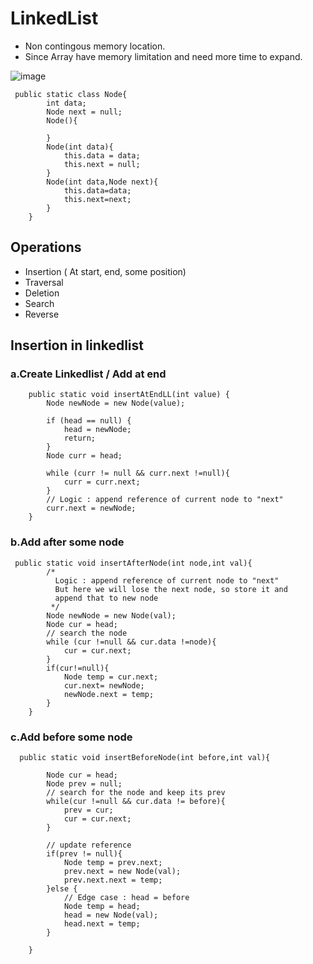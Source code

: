 # LinkedList
- Non contingous memory location.
- Since Array have memory limitation and need more time to expand.
  
![image](https://github.com/Dhamodharan17/dsa-prepration/assets/30789057/1af7cff0-24d1-413a-8c13-41a5c9bfcf1c)
```
 public static class Node{
        int data;
        Node next = null;
        Node(){

        }
        Node(int data){
            this.data = data;
            this.next = null;
        }
        Node(int data,Node next){
            this.data=data;
            this.next=next;
        }
    }
```
## Operations
- Insertion ( At start, end, some position)
- Traversal
- Deletion 
- Search
- Reverse

## Insertion in linkedlist

### a.Create Linkedlist / Add at end

```
    public static void insertAtEndLL(int value) {
        Node newNode = new Node(value);

        if (head == null) {
            head = newNode;
            return;
        }
        Node curr = head;

        while (curr != null && curr.next !=null){
            curr = curr.next;
        }
        // Logic : append reference of current node to "next"
        curr.next = newNode;
    }
```
### b.Add after some node

```
 public static void insertAfterNode(int node,int val){
        /*
          Logic : append reference of current node to "next"
          But here we will lose the next node, so store it and
          append that to new node
         */
        Node newNode = new Node(val);
        Node cur = head;
        // search the node
        while (cur !=null && cur.data !=node){
            cur = cur.next;
        }
        if(cur!=null){
            Node temp = cur.next;
            cur.next= newNode;
            newNode.next = temp;
        }
    }
```
### c.Add before some node

```
  public static void insertBeforeNode(int before,int val){

        Node cur = head;
        Node prev = null;
        // search for the node and keep its prev
        while(cur !=null && cur.data != before){
            prev = cur;
            cur = cur.next;
        }

        // update reference
        if(prev != null){
            Node temp = prev.next;
            prev.next = new Node(val);
            prev.next.next = temp;
        }else {
            // Edge case : head = before
            Node temp = head;
            head = new Node(val);
            head.next = temp;
        }

    }
```
